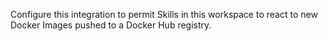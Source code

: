 Configure this integration to permit Skills in this workspace to react to new
Docker Images pushed to a Docker Hub registry.
